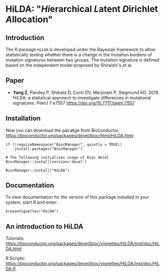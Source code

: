 # HiLDA: "*Hi*erarchical *L*atent *D*irichlet *A*llocation" 


## Introduction

The R package `HiLDA` is developed under the Bayesian framework to allow 
statistically testing whether there is a change in the mutation burdens of 
mutation signatures between two groups. The mutation signature is defined based 
on the independent model proposed by Shiraishi's et al. 

## Paper

- **Yang Z**, Pandey P, Shibata D, Conti DV, Marjoram P, Siegmund KD. 2019. HiLDA: a statistical approach to investigate differences in mutational signatures. PeerJ 7:e7557 https://doi.org/10.7717/peerj.7557

## Installation 

Now you can download the pacakge from Bioconductor https://bioconductor.org/packages/devel/bioc/html/HiLDA.html

```
if (!requireNamespace("BiocManager", quietly = TRUE))
    install.packages("BiocManager")

# The following initializes usage of Bioc devel
BiocManager::install(version='devel')

BiocManager::install("HiLDA")
```

## Documentation

To view documentation for the version of this package installed in your system, start R and enter:

```
browseVignettes("HiLDA")
```

## An introduction to HiLDA

Tutorials: 
https://bioconductor.org/packages/devel/bioc/vignettes/HiLDA/inst/doc/HiLDA.html

R Scripts:
https://bioconductor.org/packages/devel/bioc/vignettes/HiLDA/inst/doc/HiLDA.R
